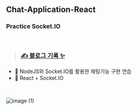 ## Chat-Application-React

### Practice Socket.IO

</br>

> ### [ ✍️ 블로그 기록 ✨ ](https://velog.io/@seul06/Socket.IO%EB%A1%9C-%EC%B1%84%ED%8C%85%EA%B8%B0%EB%8A%A5-%EA%B5%AC%ED%98%84-%ED%95%B4%EB%B3%B4%EA%B8%B0)

- 📌 NodeJS와 Socket.IO를 활용한 채팅기능 구현 연습
- 📌 React + Socket.IO

</br>

![image (1)](https://user-images.githubusercontent.com/93895746/224217378-f559f856-a51f-467a-bb37-eb38db2d3841.gif)

